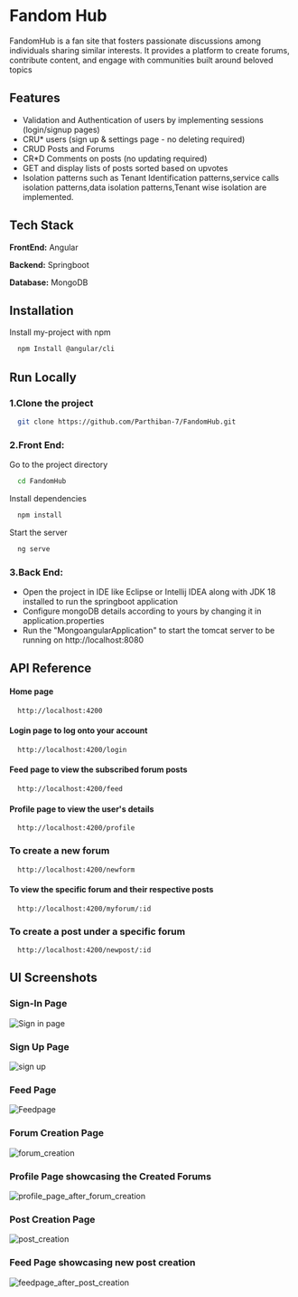 
# Fandom Hub

FandomHub is a fan site that fosters passionate discussions among individuals sharing similar interests.
It provides a platform to create forums, contribute content, and engage with communities built around beloved topics



## Features

- Validation and Authentication of users by implementing sessions (login/signup pages)
- CRU* users (sign up & settings page - no deleting required)
- CRUD Posts and Forums
- CR*D Comments on posts (no updating required)
- GET and display lists of posts sorted based on upvotes
- Isolation patterns such as Tenant Identification patterns,service calls isolation patterns,data isolation patterns,Tenant wise isolation are implemented.



## Tech Stack

**FrontEnd:** Angular

**Backend:** Springboot

**Database:** MongoDB


## Installation

Install my-project with npm

```bash
  npm Install @angular/cli 
```
    
## Run Locally


### 1.Clone the project
```bash
  git clone https://github.com/Parthiban-7/FandomHub.git
```
### 2.Front End:

Go to the project directory

```bash
  cd FandomHub
```

Install dependencies

```bash
  npm install
```

Start the server

```bash
  ng serve
```
### 3.Back End:
- Open the project in IDE like Eclipse or Intellij IDEA along with JDK 18 installed to run the springboot application
- Configure mongoDB details according to yours by changing it in application.properties
- Run the "MongoangularApplication" to start the tomcat server to be running on http://localhost:8080 




## API Reference

#### Home page

```
  http://localhost:4200
```


#### Login page to log onto your account

```
  http://localhost:4200/login
```

#### Feed page to view the subscribed forum posts
```
  http://localhost:4200/feed 
```
#### Profile page to view the user's details 
```
  http://localhost:4200/profile
```
### To create a new forum 
```
  http://localhost:4200/newform 
```

#### To view the specific forum and their respective posts
```
  http://localhost:4200/myforum/:id
```
### To create a post under a specific forum 
```
  http://localhost:4200/newpost/:id
```

## UI Screenshots

### Sign-In Page
![Sign in page](https://github.com/sasirekhasooraj/FandomHub/assets/27855331/ff2bcf5e-bfff-4851-8f20-b6e287851b69)
### Sign Up Page
![sign up](https://github.com/sasirekhasooraj/FandomHub/assets/27855331/727d8955-cc18-4a36-8b7f-bc43bd7cf8b2)
### Feed Page
![Feedpage](https://github.com/sasirekhasooraj/FandomHub/assets/27855331/3ae7a2d3-c1ff-4e1f-8c50-c2a2167908af)
### Forum Creation Page
![forum_creation](https://github.com/sasirekhasooraj/FandomHub/assets/27855331/f865ca6a-2834-445a-b4c1-92061ba4e19f)
### Profile Page showcasing the Created Forums
![profile_page_after_forum_creation](https://github.com/sasirekhasooraj/FandomHub/assets/27855331/7ee5542d-79b6-4932-8a8a-3e36e0f4d6d2)
### Post Creation Page
![post_creation](https://github.com/sasirekhasooraj/FandomHub/assets/27855331/728f70f1-021c-4eda-ab3d-5cadfaea3807)
### Feed Page showcasing new post creation
![feedpage_after_post_creation](https://github.com/sasirekhasooraj/FandomHub/assets/27855331/516f1e70-ef09-4888-88d0-62abbce89ebd)

















